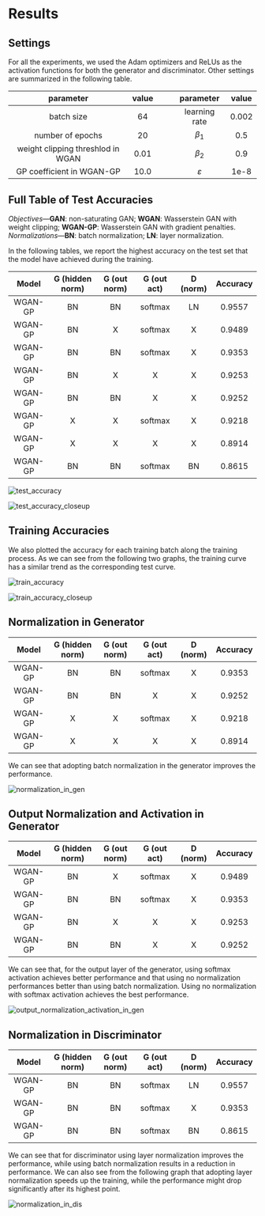 # Results

## Settings

For all the experiments, we used the Adam optimizers and ReLUs as the activation
functions for both the generator and discriminator. Other settings are
summarized in the following table.

| parameter                         | value | &emsp; | parameter       | value |
|:---------------------------------:|:-----:|:------:|:---------------:|:-----:|
| batch size                        | 64    |        | learning rate   | 0.002 |
| number of epochs                  | 20    |        | _β_<sub>1</sub> | 0.5   |
| weight clipping threshlod in WGAN | 0.01  |        | _β_<sub>2</sub> | 0.9   |
| GP coefficient in WGAN-GP         | 10.0  |        | _ε_             | 1e-8  |

## Full Table of Test Accuracies

_Objectives_&mdash;__GAN__: non-saturating GAN; __WGAN__: Wasserstein GAN with
weight clipping; __WGAN-GP__: Wasserstein GAN with gradient penalties.
_Normalizations_&mdash;__BN__: batch normalization; __LN__: layer normalization.

In the following tables, we report the highest accuracy on the test set that the
model have achieved during the training.

| Model   | G (hidden norm) | G (out norm) | G (out act) | D (norm) | Accuracy |
|:-------:|:---------------:|:------------:|:-----------:|:--------:|:--------:|
| WGAN-GP | BN              | BN           | softmax     | LN       | 0.9557   |
| WGAN-GP | BN              | X            | softmax     | X        | 0.9489   |
| WGAN-GP | BN              | BN           | softmax     | X        | 0.9353   |
| WGAN-GP | BN              | X            | X           | X        | 0.9253   |
| WGAN-GP | BN              | BN           | X           | X        | 0.9252   |
| WGAN-GP | X               | X            | softmax     | X        | 0.9218   |
| WGAN-GP | X               | X            | X           | X        | 0.8914   |
| WGAN-GP | BN              | BN           | softmax     | BN       | 0.8615   |

![test_accuracy](figs/test_acc.png)

![test_accuracy_closeup](figs/test_acc_closeup.png)

## Training Accuracies

We also plotted the accuracy for each training batch along the training process.
As we can see from the following two graphs, the training curve has a similar
trend as the corresponding test curve.

![train_accuracy](figs/train_acc.png)

![train_accuracy_closeup](figs/train_acc_closeup.png)

## Normalization in Generator

| Model   | G (hidden norm) | G (out norm) | G (out act) | D (norm) | Accuracy |
|:-------:|:---------------:|:------------:|:-----------:|:--------:|:--------:|
| WGAN-GP | BN              | BN           | softmax     | X        | 0.9353   |
| WGAN-GP | BN              | BN           | X           | X        | 0.9252   |
| WGAN-GP | X               | X            | softmax     | X        | 0.9218   |
| WGAN-GP | X               | X            | X           | X        | 0.8914   |

We can see that adopting batch normalization in the generator improves the
performance.

![normalization_in_gen](figs/norm_in_g.png)

## Output Normalization and Activation in Generator

| Model   | G (hidden norm) | G (out norm) | G (out act) | D (norm) | Accuracy |
|:-------:|:---------------:|:------------:|:-----------:|:--------:|:--------:|
| WGAN-GP | BN              | X            | softmax     | X        | 0.9489   |
| WGAN-GP | BN              | BN           | softmax     | X        | 0.9353   |
| WGAN-GP | BN              | X            | X           | X        | 0.9253   |
| WGAN-GP | BN              | BN           | X           | X        | 0.9252   |

We can see that, for the output layer of the generator, using softmax activation
achieves better performance and that using no normalization performances better
than using batch normalization. Using no normalization with softmax activation
achieves the best performance.

![output_normalization_activation_in_gen](figs/out_norm_act_in_g.png)

## Normalization in Discriminator

| Model   | G (hidden norm) | G (out norm) | G (out act) | D (norm) | Accuracy |
|:-------:|:---------------:|:------------:|:-----------:|:--------:|:--------:|
| WGAN-GP | BN              | BN           | softmax     | LN       | 0.9557   |
| WGAN-GP | BN              | BN           | softmax     | X        | 0.9353   |
| WGAN-GP | BN              | BN           | softmax     | BN       | 0.8615   |

We can see that for discriminator using layer normalization improves the
performance, while using batch normalization results in a reduction in
performance. We can also see from the following graph that adopting layer
normalization speeds up the training, while the performance might drop
significantly after its highest point.

![normalization_in_dis](figs/norm_in_d.png)

